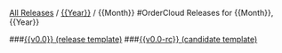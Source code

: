 [All Releases](../../README.md) / [{{Year}}](../README.md) / {{Month}}
#OrderCloud Releases for {{Month}}, {{Year}}

###[{{v0.0}} (release template)](Month/v0.0.md)
###[{{v0.0-rc}} (candidate template)](Month/v0.0.md)
